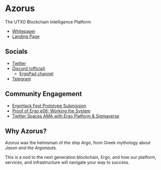 # Azorus

The UTXO Blockchain Intelligence Platform

* [Whitepaper](https://github.com/gsblabsio/azorus/blob/main/WHITEPAPER.md)
* [Landing Page](https://azorus.xyz/)

## Socials

* [Twitter](https://twitter.com/azorus_xyz)
* [Discord (official)](https://discord.gg/VXPSCBtN6S)
	+ [ErgoPad channel](https://discord.gg/MdQMWGgcPP)
* [Telegram](https://t.me/azorus_xyz)

## Community Engagement

* [ErgoHack Fest Prototype Submission](https://www.youtube.com/watch?v=SD8bDf-nxTQ)
* [Proof of Ergo e06: Working the System](https://www.youtube.com/watch?v=TQsmtNvqYo8)
* [Twitter Spaces AMA with Ergo Platform & Sigmaverse](https://twitter.com/ergoplatformorg/status/1537245710957301760)

## Why Azorus?

*Azorus* was the helmsman of the ship *Argo*, from Greek mythology about *Jason and the Argonauts*.

This is a nod to the next generation blockchain, Ergo, and how our platform, services, and infrastructure will navigate your way to success. 




